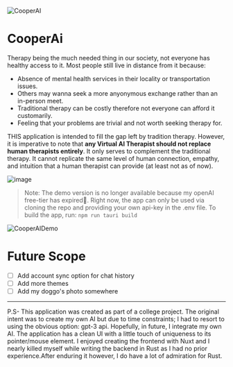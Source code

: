 ![CooperAI](https://github.com/kinxyo/CooperAI/assets/90744941/51aa36b1-dc35-4d16-9332-27102a4164b5)

# CooperAi

Therapy being the much needed thing in our society, not everyone has healthy access to it. Most people still live in distance from it because:
- Absence of mental health services in their locality or transportation issues.
- Others may wanna seek a more anyonymous exchange rather than an in-person meet.
- Traditional therapy can be costly therefore not everyone can afford it customarily.
- Feeling that your problems are trivial and not worth seeking therapy for.

THIS application is intended to fill the gap left by tradition therapy. However, it is imperative to note that **any Virtual AI Therapist should not replace human therapists entirely**. It only serves to complement the traditional therapy. It cannot replicate the same level of human connection, empathy, and intuition that a human therapist can provide (at least not as of now).

![image](https://github.com/kinxyo/CooperAI/assets/90744941/29f52ed9-8e73-4c7a-a8f5-4aca5807825f)

> Note: The demo version is no longer available because my openAI free-tier has expired🥲. Right now, the app can only be used via cloning the repo and providing your own api-key in the .env file. To build the app, run: `npm run tauri build`

![CooperAIDemo](https://github.com/kinxyo/CooperAI/assets/90744941/2245bc6c-f23c-4422-89e0-4e0b93f15230)

Future Scope
============

- [ ] Add account sync option for chat history
- [ ] Add more themes
- [ ] Add my doggo's photo somewhere

---
P.S- This application was created as part of a college project. The original intent was to create my own AI but due to time constraints; I had to resort to using the obvious option: gpt-3 api. Hopefully, in future, I integrate my own AI. The application has a clean UI with a little touch of uniqueness to its pointer/mouse element. I enjoyed creating the frontend with Nuxt and I nearly killed myself while writing the backend in Rust as I had no prior experience.After enduring it however, I do have a lot of admiration for Rust.
